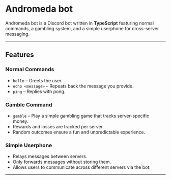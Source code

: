 # Andromeda bot

Andromeda bot is a Discord bot written in **TypeScript** featuring normal commands, a gambling system, and a simple userphone for cross-server messaging.

---

## Features

### Normal Commands
- `hello` – Greets the user.
- `echo <message>` – Repeats back the message you provide.
- `ping` – Replies with pong.

### Gamble Command
- `gamble` – Play a simple gambling game that tracks server-specific money.
- Rewards and losses are tracked per server.
- Random outcomes ensure a fun and unpredictable experience.

### Simple Userphone
- Relays messages between servers.
- Only forwards messages without storing them.
- Allows users to communicate across different servers via the bot.

---